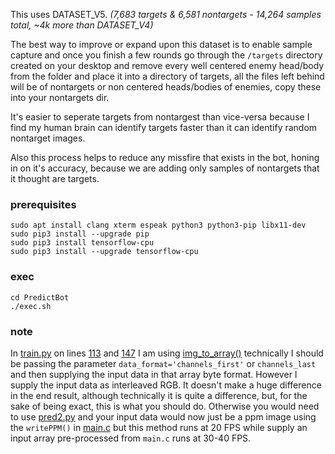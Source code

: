This uses DATASET_V5. _(7,683 targets & 6,581 nontargets - 14,264 samples total, ~4k more than DATASET_V4)_

The best way to improve or expand upon this dataset is to enable sample capture and once you finish a few rounds go through the `/targets` directory created on your desktop and remove every well centered enemy head/body from the folder and place it into a directory of targets, all the files left behind will be of nontargets or non centered heads/bodies of enemies, copy these into your nontargets dir.

It's easier to seperate targets from nontargest than vice-versa because I find my human brain can identify targets faster than it can identify random nontarget images.

Also this process helps to reduce any missfire that exists in the bot, honing in on it's accuracy, because we are adding only samples of nontargets that it thought are targets.

### prerequisites 
```
sudo apt install clang xterm espeak python3 python3-pip libx11-dev
sudo pip3 install --upgrade pip
sudo pip3 install tensorflow-cpu
sudo pip3 install --upgrade tensorflow-cpu
```

### exec
```
cd PredictBot
./exec.sh
```

### note
In [train.py](Trainer/train.py) on lines [113](Trainer/train.py#L113) and [147](Trainer/train.py#L147) I am using [img_to_array()](https://www.tensorflow.org/api_docs/python/tf/keras/utils/img_to_array) technically I should be passing the parameter `data_format='channels_first'` or `channels_last` and then supplying the input data in that array byte format. However I supply the input data as interleaved RGB. It doesn't make a huge difference in the end result, although technically it is quite a difference, but, for the sake of being exact, this is what you should do. Otherwise you would need to use [pred2.py](PredictBot/pred2.py) and your input data would now just be a ppm image using the `writePPM()` in [main.c](main.c) but this method runs at 20 FPS while supply an input array pre-processed from `main.c` runs at 30-40 FPS.
